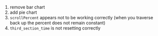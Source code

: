 1. remove bar chart
2. add pie chart
3. `scrollPercent` appears not to be working correctly (when you traverse back up the percent does not remain constant)
4. `third_section_time` is not resetting correctly